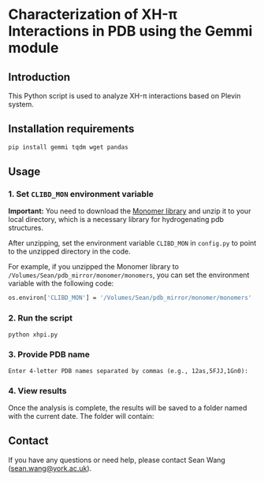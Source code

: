 # Characterization of XH-π Interactions in PDB using the Gemmi module

## Introduction

This Python script is used to analyze XH-π interactions based on Plevin system.

## Installation requirements

```bash
pip install gemmi tqdm wget pandas
```

## Usage

### 1. Set `CLIBD_MON` environment variable

**Important:** You need to download the [Monomer library](https://github.com/MonomerLibrary/monomers) and unzip it to your local directory, which is a necessary library for hydrogenating pdb structures.

After unzipping, set the environment variable `CLIBD_MON` in `config.py` to point to the unzipped directory in the code. 

For example, if you unzipped the Monomer library to `/Volumes/Sean/pdb_mirror/monomer/monomers`, you can set the environment variable with the following code:

```bash
os.environ['CLIBD_MON'] = '/Volumes/Sean/pdb_mirror/monomer/monomers'
```

### 2. Run the script

```bash
python xhpi.py
```

### 3. Provide PDB name

```
Enter 4-letter PDB names separated by commas (e.g., 12as,5FJJ,1Gn0):
```

### 4. View results

Once the analysis is complete, the results will be saved to a folder named with the current date. The folder will contain:

## Contact

If you have any questions or need help, please contact Sean Wang (sean.wang@york.ac.uk).

